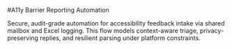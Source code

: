 #A11y Barrier Reporting Automation

Secure, audit-grade automation for accessibility feedback intake via shared mailbox and Excel logging. This flow models context-aware triage, privacy-preserving replies, and resilient parsing under platform constraints.
